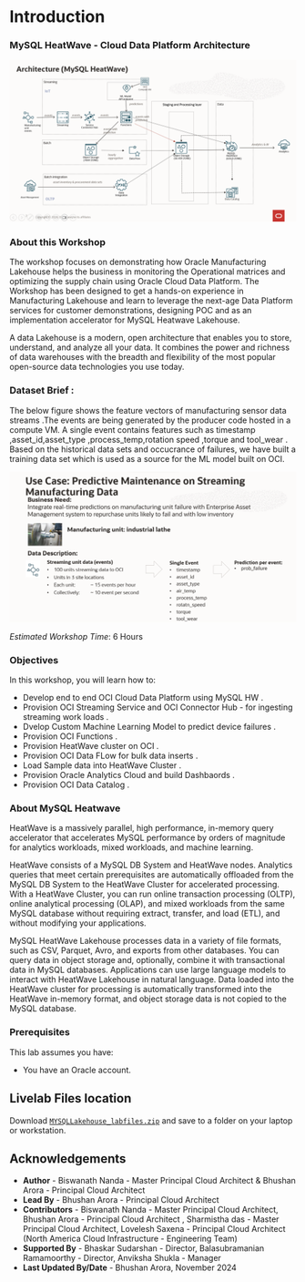 # Introduction


### MySQL HeatWave - Cloud Data Platform Architecture

  ![heatwave](images/architectturehw.png)

### About this Workshop

The workshop focuses on demonstrating how Oracle Manufacturing Lakehouse helps the business in monitoring the Operational matrices and optimizing the supply chain using Oracle Cloud Data Platform. The Workshop has been designed to get a hands-on experience in Manufacturing Lakehouse and learn to leverage the next-age Data Platform services for customer demonstrations, designing POC and as an implementation accelerator for MySQL Heatwave Lakehouse.

A data Lakehouse is a modern, open architecture that enables you to store, understand, and analyze all your data. It combines the power and richness of data warehouses with the breadth and flexibility of the most popular open-source data technologies you use today.

### Dataset Brief :
 The below figure shows the feature vectors of manufacturing sensor data streams .The events are being generated by the producer code hosted in a compute VM. A single event contains features such as timestamp ,asset\_id,asset\_type ,process\_temp,rotation speed ,torque and tool\_wear . Based on the historical data sets and occucrance of failures, we have built a training data set which is used as a source for the ML model built on OCI.

![](images/data-sets.png " ")


_Estimated Workshop Time_: 6 Hours


###  Objectives

In this workshop, you will learn how to:
* Develop end to end OCI Cloud Data Platform using MySQL HW .
* Provision OCI Streaming Service and OCI Connector Hub - for ingesting streaming work loads .
* Dvelop Custom Machine Learning Model to predict device failures .
* Provision OCI Functions .
* Provision HeatWave cluster on OCI .
* Provision OCI Data FLow for bulk data inserts .
* Load Sample data into HeatWave Cluster .
* Provision Oracle Analytics Cloud and build Dashbaords .
* Provision OCI Data Catalog .


###  About MySQL Heatwave 


HeatWave is a massively parallel, high performance, in-memory query accelerator that accelerates MySQL performance by orders of magnitude for analytics workloads, mixed workloads, and machine learning.

HeatWave consists of a MySQL DB System and HeatWave nodes. Analytics queries that meet certain prerequisites are automatically offloaded from the MySQL DB System to the HeatWave Cluster for accelerated processing. With a HeatWave Cluster, you can run online transaction processing (OLTP), online analytical processing (OLAP), and mixed workloads from the same MySQL database without requiring extract, transfer, and load (ETL), and without modifying your applications.

MySQL HeatWave Lakehouse processes data in a variety of file formats, such as CSV, Parquet, Avro, and exports from other databases. You can query data in object storage and, optionally, combine it with transactional data in MySQL databases. Applications can use large language models to interact with HeatWave Lakehouse in natural language. Data loaded into the HeatWave cluster for processing is automatically transformed into the HeatWave in-memory format, and object storage data is not copied to the MySQL database. 



### Prerequisites

This lab assumes you have:
* You have an Oracle account.

##  Livelab Files location

 Download [`MYSQLLakehouse_labfiles.zip`](https://objectstorage.us-ashburn-1.oraclecloud.com/p/RPka_orWclfWJmKN3gTHfEiv-uPckBJTZ3FV0sESZ3mm3PDCQcVDCT-uM2dsJNGf/n/orasenatdctocloudcorp01/b/MYSQLLakehouse_labfiles/o/MYSQLLakehouse_labfiles.zip) and save to a folder on your laptop or workstation.
 

## Acknowledgements

* **Author** -  Biswanath Nanda - Master Principal Cloud Architect & Bhushan Arora - Principal Cloud Architect 
* **Lead By** - Bhushan Arora - Principal Cloud Architect 
* **Contributors** -  Biswanath Nanda - Master Principal Cloud Architect, Bhushan Arora - Principal Cloud Architect , Sharmistha das - Master Principal Cloud Architect, Lovelesh Saxena - Principal Cloud Architect (North America Cloud Infrastructure - Engineering Team)
* **Supported By** - Bhaskar Sudarshan - Director, Balasubramanian Ramamoorthy - Director, Anviksha Shukla - Manager
* **Last Updated By/Date** - Bhushan Arora, November 2024